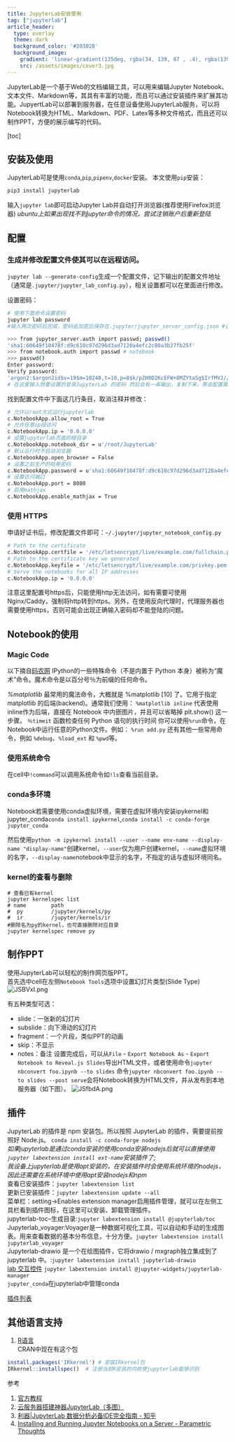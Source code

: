 ```yaml
---
title: JupyterLab安装使用
tag: ["jupyterlab"]
article_header:
  type: overlay
  theme: dark
  background_color: '#203028'
  background_image:
    gradient: 'linear-gradient(135deg, rgba(34, 139, 87 , .4), rgba(139, 34, 139, .4))'
    src: /assets/images/cover3.jpg
---
```

JupyterLab是一个基于Web的文档编辑工具，可以用来编辑Jupyter Notebook、文本文件、Markdown等，其具有丰富的功能，而且可以通过安装插件来扩展其功能。JupyertLab可以部署到服务器，在任意设备使用JupyterLab服务，可以将Notebook转换为HTML、Markdown、PDF、Latex等多种文件格式，而且还可以制作PPT，方便的展示编写的代码。
<!--more-->

[toc]

## 安装及使用  
JupyterLab可是使用`conda`,`pip`,`pipenv`,`docker`安装。
本文使用`pip`安装：
```bash
pip3 install jupyterlab
```
输入`jupyter lab`即可启动Jupyter Lab并自动打开浏览器(推荐使用Firefox浏览器)
*ubuntu上如果出现找不到jupyter命令的情况，尝试注销账户后重新登陆*
## 配置  
### 生成并修改配置文件使其可以在远程访问。  
`jupyter lab --generate-config`生成一个配置文件，记下输出的配置文件地址（通常是`.jupyter/jupyter_lab_config.py`），相关设置都可以在里面进行修改。

设置密码：

```bash
# 使用下面命令设置密码
jupyter lab password
#输入两次密码后完成，密码会加密后保存在.jupyter/jupyter_server_config.json #该文件中的设置的密码优先于.py文件中的设置
```

```bash
>>> from jupyter_server.auth import passwd; passwd()
'sha1:60649f10478f:d9c610c97d296d3ad7120a4efc2c80a3b27fb25f'
>>> from notebook.auth import passwd # notebook
>>> passwd()
Enter password:
Verify password:
'argon2:$argon2id$v=19$m=10240,t=10,p=8$k/pZH0D2KcEFW+8MZYtaSg$IrfMVJ//b2NZwykcjdHh9w'
# 在这里输入想要设置的登录JupyterLab 的密码 然后会有一串输出，复制下来，等会配置需要使用
```

找到配置文件中下面这几行条目，取消注释并修改：
```bash
# 允许以root方式运行jupyterlab
c.NotebookApp.allow_root = True
# 允许任意ip段访问
c.NotebookApp.ip = '0.0.0.0'
# 设置jupyterlab页面的根目录
c.NotebookApp.notebook_dir = u'/root/JupyterLab'
# 默认运行时不启动浏览器
c.NotebookApp.open_browser = False 
# 设置之前生产的哈希密码
c.NotebookApp.password = u'sha1:60649f10478f:d9c610c97d296d3ad7120a4efc2c80a3b27fb25f' # 上面生成的密码sha1
# 设置访问端口
c.NotebookApp.port = 8080
# 启用mathjax
c.NotebookApp.enable_mathjax = True
```

### 使用 HTTPS
申请好证书后，修改配置文件即可：`~/.jupyter/jupyter_notebook_config.py`
```bash
# Path to the certificate 
c.NotebookApp.certfile = '/etc/letsencrypt/live/example.com/fullchain.pem' 
# Path to the certificate key we generated
c.NotebookApp.keyfile = '/etc/letsencrypt/live/example.com/privkey.pem' 
# Serve the notebooks for all IP addresses
c.NotebookApp.ip = '0.0.0.0'
```
注意这里配置号https后，只能使用http无法访问，如有需要可使用Nginx/Caddy，强制将http转到https。另外，在使用反向代理时，代理服务器也需要使用https，否则可能会出现正确输入密码却不能登陆的问题。

## Notebook的使用

### Magic Code

以下摘自[码农网](https://www.codercto.com/a/75771.html)
IPython的一些特殊命令（不是内置于 Python 本身）被称为“魔术”命令。魔术命令是以百分号％为前缀的任何命令。

*%matplotlib*
最常用的魔法命令，大概就是 %matplotlib [10] 了。它用于指定 matplotlib 的后端(backend)。通常我们使用：
`%matplotlib inline`
代表使用 inline作为后端，直接在 Notebook 中内嵌图片，并且可以省略掉 plt.show() 这一步骤。
`％timeit` 函数检查任何 Python 语句的执行时间
你可以使用`%run`命令，在Notebook中运行任意的Python文件。例如：
`%run add.py`
还有其他一些常用命令，例如 `%debug`、`%load_ext` 和 `%pwd`等。  

### 使用系统命令
在cell中`!command`可以调用系统命令如`!ls`查看当前目录。

### conda多环境

Notebook若需要使用conda虚拟环境，需要在虚拟环境内安装ipykernel和jupyter_conda`conda install ipykernel`,`conda install -c conda-forge jupyter_conda`

然后使用`python -m ipykernel install --user --name env-name --display-name "display-name"`创建kernel，`--user`仅为用户创建kernel，`--name`虚拟环境的名字，`--display-name`notebook中显示的名字，不指定的话与虚拟环境同名。

### kernel的查看与删除

```
# 查看已有kernel
jupyter kernelspec list
# name        path
#  py         /jupyter/kernels/py
#  ir         /jupyter/kernels/ir
#删除名为py的kernel，也可直接删除对应目录
jupyter kernelspec remove py
```



## 制作PPT  
使用JupyterLab可以轻松的制作网页版PPT。  
首先选中cell在左侧`Notebook Tools`选项中设置幻灯片类型(Slide Type)  
![JSBVxI.png](https://s1.ax1x.com/2020/04/14/JSBVxI.png)

有五种类型可选： 
- slide：一张新的幻灯片
- subslide：向下滑动的幻灯片
- fragment：一个片段，类似PPT的动画
- skip：不显示
- notes：备注 
设置完成后，可以从`File` - `Export Notebook As` - `Export Notebook to Reveal.js Slides`导出HTML文件，或者使用命令`jupyter nbconvert foo.ipynb --to slides`
命令`jupyter nbconvert foo.ipynb --to slides --post serve`会将Notebook转换为HTML文件，并从发布到本地服务器（如下图）。
![JSfbdA.png](https://s1.ax1x.com/2020/04/14/JSfbdA.png)

## 插件  
JupyterLab 的插件是 npm 安装包。所以按照 JupyterLab 的插件，需要提前按照好 Node.js。
`conda install -c conda-forge nodejs`  
*如果jupyterlab是通过conda安装的使用conda安装nodejs后就可以直接使用`jupyter labextension install ext-name`安装插件了;  
我设备上jupyterlab是使用apt安装的，在安装插件时会使用系统环境的nodejs，因此还需要在系统环境中使用apt安装nodejs和npm*  
查看已安装插件：`jupyter labextension list`  
更新已安装插件：`jupyter labextension update --all`  
菜单栏：setting->Enables extension manager启用插件管理，就可以在左侧工具栏看到插件图标，在这里可以安装、卸载管理插件。  
 jupyterlab-toc–生成目录:`jupyter labextension install @jupyterlab/toc`  
 Jupyterlab_voyager:Voyager是一种数据可视化工具，可以自动和手动的生成图表。用来查看数据的基本分布信息，十分方便。`jupyter labextension install jupyterlab_voyager
`  
Jupyterlab-drawio 是一个在绘图插件，它将drawio / mxgraph独立集成到了 jupyterlab 中。:`jupyter labextension install jupyterlab-drawio
`  
[lab 交互控件](https://ipywidgets.readthedocs.io/en/latest/examples/Using%20Interact.html) `jupyter labextension install @jupyter-widgets/jupyterlab-manager`  
`jupyter_conda`在jupyterlab中管理conda

[插件列表](https://github.com/topics/jupyterlab-extension)

## 其他语言支持
1. [R语言](https://github.com/IRkernel/IRkernel)  
CRAN中现在有这个包
```R
install.packages('IRkernel') # 安装IRkernel包
IRkernel::installspec()  # 注册当前R安装的内核使jupyterlab能够识别
```

参考  
1. [官方教程](https://jupyterlab.readthedocs.io/en/stable/getting_started/installation.html)
2. [云服务器搭建神器JupyterLab（多图）](https://zhuanlan.zhihu.com/p/48387217)
3. [利器|JupyterLab 数据分析必备IDE完全指南 - 知乎](https://zhuanlan.zhihu.com/p/67959768)
4. [Installing and Running Jupyter Notebooks on a Server - Parametric Thoughts](https://janakiev.com/blog/jupyter-notebook-server/)